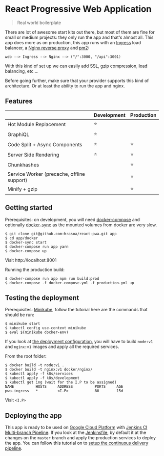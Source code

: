 # React Progressive Web Application

> Real world boilerplate

There are lot of awesome start kits out there, but most of them are fine for small or medium projects: they only run the app and that's almost all. This app does more as on production, this app runs with an [Ingress](https://kubernetes.io/docs/concepts/services-networking/ingress/) load balancer, a [Nginx reverse proxy](https://www.nginx.com/resources/wiki/) and [pm2](http://pm2.keymetrics.io/):

```web --> Ingress --> Nginx --> ("/":3000, "/api":3001)```

With this kind of set up we can easily add SSL, gzip compression, load balancing, etc ...

Before going further, make sure that your provider supports this kind of architecture. Or at least the ability to run the app and nginx.

## Features

| | Development | Production
--- | --- | ---
Hot Module Replacement | :star: |
GraphiQL | :star: |
Code Split + Async Components | :star: | :star:
Server Side Rendering | :star: | :star:
Chunkhashes | | :star:
Service Worker (precache, offline support) | | :star:
Minify + gzip | | :star:

## Getting started

Prerequisites: on development, you will need [docker-compose](https://docs.docker.com/compose/) and optionally [docker-sync](http://docker-sync.io/) as the mounted volumes from docker are very slow.

    $ git clone git@github.com:hrasoa/react-pwa.git app
    $ cd app/docker
    $ docker-sync start
    $ docker-compose run app yarn
    $ docker-compose up

Visit http://localhost:8001

Running the production build:

    $ docker-compose run app npm run build:prod
    $ docker-compose -f docker-compose.yml -f production.yml up
    
  
## Testing the deployment

Prerequisites: [Minikube](https://kubernetes.io/docs/tutorials/stateless-application/hello-minikube/), follow the tutorial here are the commands that should be run:

    $ minikube start
    $ kubectl config use-context minikube
    $ eval $(minikube docker-env)
    
If you look at [the deployment configuration](https://github.com/hrasoa/react-pwa/blob/master/k8s/development/app.yml), you will have to build ```node:v1``` and ```nginx:v1``` images and apply all the required services. 

From the root folder:

    $ docker build -t node:v1 .
    $ docker build -t nginx:v1 docker/nginx/
    $ kubectl apply -f k8s/services
    $ kubectl apply -f k8s/development
    $ kubectl get ing (wait for the I.P to be assigned)
    NAME          HOSTS     ADDRESS          PORTS     AGE
    pwa-ingress   *         <I.P>            80        15d
    
Visit ```<I.P>```

## Deploying the app

This app is ready to be used on [Google Cloud Platform](https://cloud.google.com/) with [Jenkins CI Multi-branch Pipeline](https://jenkins.io/doc/book/pipeline/multibranch/). 
If you look at the [Jenkinsfile](https://github.com/hrasoa/react-pwa/blob/master/Jenkinsfile), by default it at the changes on the ```master``` branch and apply the production services to deploy the app.
You can follow this tutorial on to [setup the continuous delivery pipeline](https://cloud.google.com/solutions/continuous-delivery-jenkins-container-engine).
   
